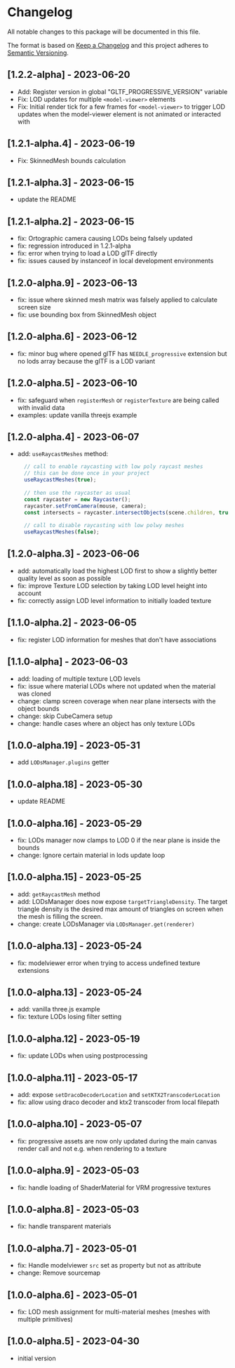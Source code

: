 # Changelog
All notable changes to this package will be documented in this file.

The format is based on [Keep a Changelog](http://keepachangelog.com/en/1.0.0/)
and this project adheres to [Semantic Versioning](http://semver.org/spec/v2.0.0.html).

## [1.2.2-alpha] - 2023-06-20
- Add: Register version in global "GLTF_PROGRESSIVE_VERSION" variable
- Fix: LOD updates for multiple `<model-viewer>` elements
- Fix: Initial render tick for a few frames for `<model-viewer>` to trigger LOD updates when the model-viewer element is not animated or interacted with

## [1.2.1-alpha.4] - 2023-06-19
- Fix: SkinnedMesh bounds calculation

## [1.2.1-alpha.3] - 2023-06-15
- update the README

## [1.2.1-alpha.2] - 2023-06-15
- fix: Ortographic camera causing LODs being falsely updated
- fix: regression introduced in 1.2.1-alpha
- fix: error when trying to load a LOD glTF directly 
- fix: issues caused by instanceof in local development environments

## [1.2.0-alpha.9] - 2023-06-13
- fix: issue where skinned mesh matrix was falsely applied to calculate screen size
- fix: use bounding box from SkinnedMesh object

## [1.2.0-alpha.6] - 2023-06-12
- fix: minor bug where opened glTF has `NEEDLE_progressive` extension but no lods array because the glTF is a LOD variant

## [1.2.0-alpha.5] - 2023-06-10
- fix: safeguard when `registerMesh` or `registerTexture` are being called with invalid data
- examples: update vanilla threejs example

## [1.2.0-alpha.4] - 2023-06-07
- add: `useRaycastMeshes` method:
  ```ts
    // call to enable raycasting with low poly raycast meshes
    // this can be done once in your project
    useRaycastMeshes(true);
    
    // then use the raycaster as usual
    const raycaster = new Raycaster();
    raycaster.setFromCamera(mouse, camera);
    const intersects = raycaster.intersectObjects(scene.children, true);
    
    // call to disable raycasting with low polwy meshes
    useRaycastMeshes(false);
  ```

## [1.2.0-alpha.3] - 2023-06-06
- add: automatically load the highest LOD first to show a slightly better quality level as soon as possible
- fix: improve Texture LOD selection by taking LOD level height into account
- fix: correctly assign LOD level information to initially loaded texture

## [1.1.0-alpha.2] - 2023-06-05
- fix: register LOD information for meshes that don't have associations

## [1.1.0-alpha] - 2023-06-03
- add: loading of multiple texture LOD levels
- fix: issue where material LODs where not updated when the material was cloned
- change: clamp screen coverage when near plane intersects with the object bounds
- change: skip CubeCamera setup
- change: handle cases where an object has only texture LODs

## [1.0.0-alpha.19] - 2023-05-31
- add `LODsManager.plugins` getter 

## [1.0.0-alpha.18] - 2023-05-30
- update README

## [1.0.0-alpha.16] - 2023-05-29
- fix: LODs manager now clamps to LOD 0 if the near plane is inside the bounds
- change: Ignore certain material in lods update loop 

## [1.0.0-alpha.15] - 2023-05-25
- add: `getRaycastMesh` method
- add: LODsManager does now expose `targetTriangleDensity`. The target triangle density is the desired max amount of triangles on screen when the mesh is filling the screen. 
- change: create LODsManager via `LODsManager.get(renderer)`

## [1.0.0-alpha.13] - 2023-05-24
- fix: modelviewer error when trying to access undefined texture extensions

## [1.0.0-alpha.13] - 2023-05-24
- add: vanilla three.js example
- fix: texture LODs losing filter setting

## [1.0.0-alpha.12] - 2023-05-19
- fix: update LODs when using postprocessing

## [1.0.0-alpha.11] - 2023-05-17
- add: expose `setDracoDecoderLocation` and `setKTX2TranscoderLocation`
- fix: allow using draco decoder and ktx2 transcoder from local filepath

## [1.0.0-alpha.10] - 2023-05-07
- fix: progressive assets are now only updated during the main canvas render call and not e.g. when rendering to a texture

## [1.0.0-alpha.9] - 2023-05-03
- fix: handle loading of ShaderMaterial for VRM progressive textures

## [1.0.0-alpha.8] - 2023-05-03
- fix: handle transparent materials

## [1.0.0-alpha.7] - 2023-05-01
- fix: Handle modelviewer `src` set as property but not as attribute
- change: Remove sourcemap

## [1.0.0-alpha.6] - 2023-05-01
- fix: LOD mesh assignment for multi-material meshes (meshes with multiple primitives)

## [1.0.0-alpha.5] - 2023-04-30
- initial version